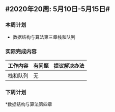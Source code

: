## #2020年20周: 5月10日-5月15日#

### 本周计划

* 数据结构与算法第三章栈和队列

### 实际完成内容

| 工作内容 | 有问题 | 提议解决办法 |
| ------ | ------ | ------ |
| 栈和队列 | 无 |  |


### 下周计划

*数据结构与算法第四章